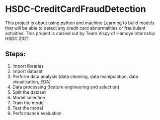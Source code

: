 # HSDC-CreditCardFraudDetection
This project is about using python and machine Learning to build models that will be able to detect any credit card abnormalities or fraudulent activities.
This project is carried out by Team Vispy of Hamoye Internship HSDC 2021.

## Steps:
1. Import libraries
2. Import dataset
3. Perform data analysis (data cleaning, data manipulation, data visualization, EDA)
4. Data processing (feature engineering and selection)
5. Split the dataset
6. Model selection
7. Train the model
8. Test the model
9. Performance evaluation
